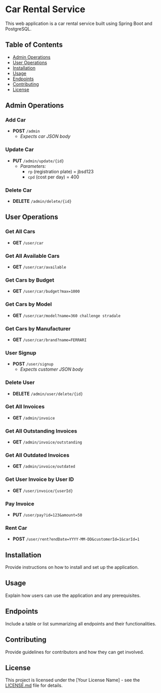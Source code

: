 # Car Rental Service

This web application is a car rental service built using Spring Boot and PostgreSQL.

## Table of Contents
- [Admin Operations](#admin-operations)
- [User Operations](#user-operations)
- [Installation](#installation)
- [Usage](#usage)
- [Endpoints](#endpoints)
- [Contributing](#contributing)
- [License](#license)

## Admin Operations

### Add Car
- **POST** `/admin`
  - *Expects car JSON body*

### Update Car
- **PUT** `/admin/update/{id}`
  - *Parameters:* 
    - `rp` (registration plate) = jbsd123
    - `cpd` (cost per day) = 400

### Delete Car
- **DELETE** `/admin/delete/{id}`

## User Operations

### Get All Cars
- **GET** `/user/car`

### Get All Available Cars
- **GET** `/user/car/available`

### Get Cars by Budget
- **GET** `/user/car/budget?max=1000`

### Get Cars by Model
- **GET** `/user/car/model?name=360 challenge stradale`

### Get Cars by Manufacturer
- **GET** `/user/car/brand?name=FERRARI`

### User Signup
- **POST** `/user/signup`
  - *Expects customer JSON body*

### Delete User
- **DELETE** `/admin/user/delete/{id}`

### Get All Invoices
- **GET** `/admin/invoice`

### Get All Outstanding Invoices
- **GET** `/admin/invoice/outstanding`

### Get All Outdated Invoices
- **GET** `/admin/invoice/outdated`

### Get User Invoice by User ID
- **GET** `/user/invoice/{userId}`

### Pay Invoice
- **PUT** `/user/pay?id=123&amount=50`

### Rent Car
- **POST** `/user/rent?endDate=YYYY-MM-DD&customerId=1&carId=1`

## Installation

Provide instructions on how to install and set up the application.

## Usage

Explain how users can use the application and any prerequisites.

## Endpoints

Include a table or list summarizing all endpoints and their functionalities.

## Contributing

Provide guidelines for contributors and how they can get involved.

## License

This project is licensed under the [Your License Name] - see the [LICENSE.md](LICENSE.md) file for details.
